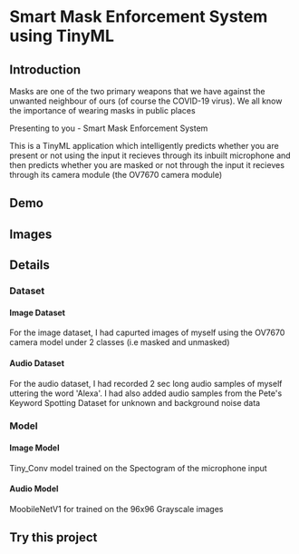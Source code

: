# Smart Mask Enforcement System using TinyML

## Introduction

Masks are one of the two primary weapons that we have against the unwanted neighbour of ours (of course the COVID-19 virus). We all know the importance of wearing masks in public places <br>

Presenting to you - Smart Mask Enforcement System <br>

This is a TinyML application which intelligently predicts whether you are present or not using the input it recieves through its inbuilt microphone and then predicts whether you are masked or not through the input it recieves through its camera module (the OV7670 camera module) <br>

## Demo

## Images

## Details
### Dataset
#### Image Dataset
For the image dataset, I had capurted images of myself using the OV7670 camera model under 2 classes (i.e masked and unmasked)
#### Audio Dataset
For the audio dataset, I had recorded 2 sec long audio samples of myself uttering the word 'Alexa'. I had also added audio samples from the Pete's Keyword Spotting Dataset for unknown and background noise data
### Model
#### Image Model
Tiny_Conv model trained on the Spectogram of the microphone input
#### Audio Model
MoobileNetV1 for trained on the 96x96 Grayscale images
## Try this project
